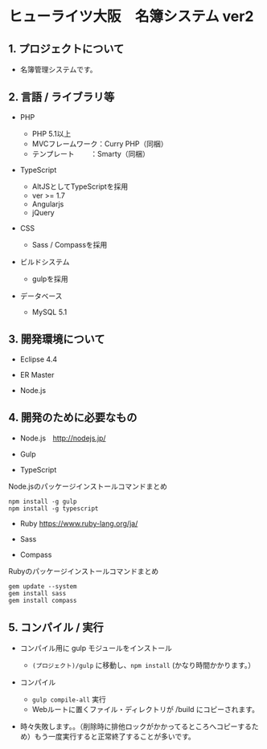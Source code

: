 # ヒューライツ大阪　名簿システム ver2


## 1. プロジェクトについて

 * 名簿管理システムです。


## 2. 言語 / ライブラリ等

* PHP
  * PHP 5.1以上
  * MVCフレームワーク：Curry PHP（同梱）
  * テンプレート　　 ：Smarty（同梱）

* TypeScript
  * AltJSとしてTypeScriptを採用
  * ver >= 1.7
  * Angularjs
  * jQuery

* CSS
  * Sass / Compassを採用

* ビルドシステム
  * gulpを採用

* データベース
  * MySQL 5.1


## 3. 開発環境について

 * Eclipse 4.4

 * ER Master

 * Node.js

## 4. 開発のために必要なもの

  * Node.js　http://nodejs.jp/

  * Gulp
  * TypeScript

Node.jsのパッケージインストールコマンドまとめ
```
npm install -g gulp
npm install -g typescript
```

  * Ruby https://www.ruby-lang.org/ja/

  * Sass
  * Compass


Rubyのパッケージインストールコマンドまとめ
```
gem update --system
gem install sass
gem install compass
```


## 5. コンパイル / 実行

* コンパイル用に gulp モジュールをインストール
  * ```(プロジェクト)/gulp``` に移動し、```npm install``` (かなり時間かかります。）

* コンパイル
  * ```gulp compile-all``` 実行
  * Webルートに置くファイル・ディレクトリが /build にコピーされます。
* 時々失敗します。。（削除時に排他ロックがかかってるところへコピーするため）もう一度実行すると正常終了することが多いです。
